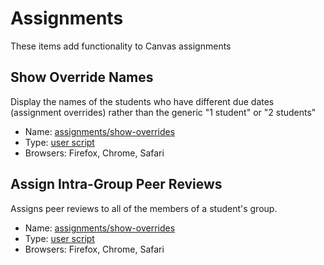 # Assignments
These items add functionality to Canvas assignments

## Show Override Names
Display the names of the students who have different due dates (assignment overrides) rather than the generic "1 student" or "2 students"

* Name: [assignments/show-overrides](show-overrides/)
* Type: [user script](../USERSCRIPTS.md)
* Browsers: Firefox, Chrome, Safari

## Assign Intra-Group Peer Reviews
Assigns peer reviews to all of the members of a student's group.

* Name: [assignments/show-overrides](show-overrides/)
* Type: [user script](../USERSCRIPTS.md)
* Browsers: Firefox, Chrome, Safari
